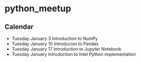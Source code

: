 # python_meetup
## Calendar
- Tuesday January 3 Introduction to NumPy 
- Tuesday January 10 Introducion to Pandas
- Tuesday January 17 Introduction to Jupyter Notebook
- Tuesday January Introduction to Intel Python implementation
